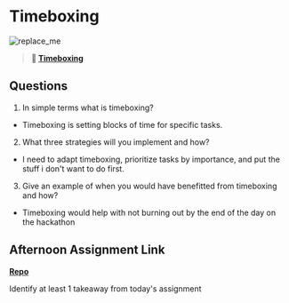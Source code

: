 # Timeboxing

![replace_me](https://codeworks.blob.core.windows.net/public/assets/img/illustrations/placeholder.svg)
> **📖 [Timeboxing](https://codeworksacademy.com/fs-student-guide/resources/wk5/03-Timeboxing)**

## Questions

1. In simple terms what is timeboxing?
 - Timeboxing is setting blocks of time for specific tasks.
2. What three strategies will you implement and how?
 - I need to adapt timeboxing, prioritize tasks by importance, and put the stuff i don't want to do first.
3. Give an example of when you would have benefitted from timeboxing and how? 
 - Timeboxing would help with not burning out by the end of the day on the hackathon
## Afternoon Assignment Link

**[Repo](https://github.com/clear/<ASSIGNMENT_REPO>)**

Identify at least 1 takeaway from today's assignment
